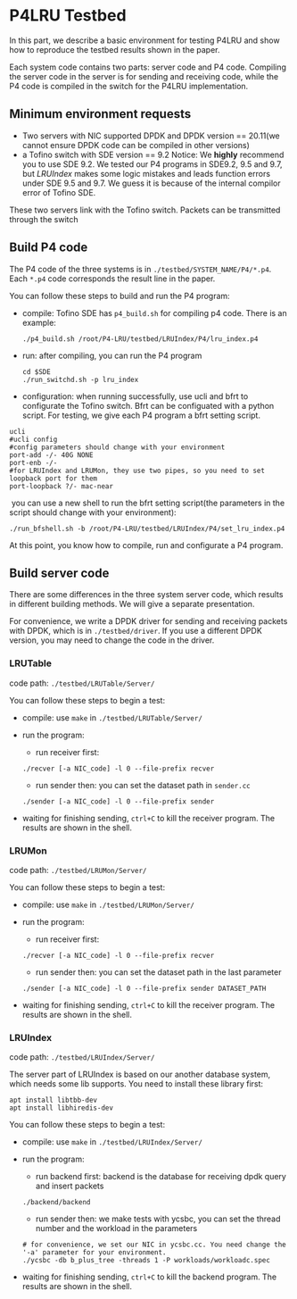 # P4LRU Testbed

In this part, we describe a basic environment for testing P4LRU and show how to reproduce the testbed results shown in the paper.

Each system code contains two parts: server code and P4 code. Compiling the server code in the server is for sending and receiving code, while the P4 code is compiled in the switch for the P4LRU implementation.



## Minimum environment requests

+ Two servers with NIC supported DPDK and DPDK version == 20.11(we cannot ensure DPDK code can be compiled in other versions)
+ a Tofino switch with SDE version == 9.2 
Notice: We **highly** recommend you to use SDE 9.2. We tested our P4 programs in SDE9.2, 9.5 and 9.7, but *LRUIndex* makes some logic mistakes and leads function errors under SDE 9.5 and 9.7. We guess it is because of the internal compilor error of Tofino SDE.

These two servers link with the Tofino switch. Packets can be transmitted through the switch



## Build P4 code

The P4 code of the three systems is in `./testbed/SYSTEM_NAME/P4/*.p4`. Each `*.p4` code corresponds the result line in the paper.

You can follow these steps to build and run the P4 program:

+ compile: Tofino SDE has `p4_build.sh` for compiling p4 code. There is an example:

  ```shell
  ./p4_build.sh /root/P4-LRU/testbed/LRUIndex/P4/lru_index.p4
  ```

+ run:  after compiling, you can run the P4 program

  ```shell
  cd $SDE
  ./run_switchd.sh -p lru_index
  ```

+ configuration: when running successfully, use ucli and bfrt to configurate the Tofino switch. Bfrt can be configuated with a python script. For testing, we give each P4 program a bfrt setting script.

```shell
ucli
#ucli config
#config parameters should change with your environment
port-add -/- 40G NONE
port-enb -/-
#for LRUIndex and LRUMon, they use two pipes, so you need to set loopback port for them
port-loopback ?/- mac-near
```

​	you can use a new shell to run the bfrt setting script(the parameters in the script should change with your environment):

```shell
./run_bfshell.sh -b /root/P4-LRU/testbed/LRUIndex/P4/set_lru_index.p4
```

At this point, you know how to compile, run and configurate a P4 program.



## Build server code

There are some differences in the three system server code, which results in different building methods. We will give a separate presentation.

For convenience, we write a DPDK driver for sending and receiving packets with DPDK, which is in `./testbed/driver`. If you use a different DPDK version, you may need to change the code in the driver.



### LRUTable

code path: `./testbed/LRUTable/Server/`

You can follow these steps to begin a test:

+ compile: use `make` in `./testbed/LRUTable/Server/`

+ run the program:

  + run receiver first: 

  ```shell
  ./recver [-a NIC_code] -l 0 --file-prefix recver
  ```

  + run sender then: you can set the dataset path in `sender.cc`

  ```shell
  ./sender [-a NIC_code] -l 0 --file-prefix sender
  ```

+ waiting for finishing sending, `ctrl+C` to kill the receiver program. The results are shown in the shell.



### LRUMon

code path: `./testbed/LRUMon/Server/`

You can follow these steps to begin a test:

+ compile: use `make` in `./testbed/LRUMon/Server/`

+ run the program:

  + run receiver first: 

  ```shell
  ./recver [-a NIC_code] -l 0 --file-prefix recver
  ```

  + run sender then: you can set the dataset path in the last parameter

  ```shell
  ./sender [-a NIC_code] -l 0 --file-prefix sender DATASET_PATH
  ```

+ waiting for finishing sending, `ctrl+C` to kill the receiver program. The results are shown in the shell.


### LRUIndex

code path: `./testbed/LRUIndex/Server/`

The server part of LRUIndex is based on our another database system, which needs some lib supports. You need to install these library first:
```shell
apt install libtbb-dev
apt install libhiredis-dev
```

You can follow these steps to begin a test:

+ compile: use `make` in `./testbed/LRUIndex/Server/`

+ run the program:

  + run backend first: backend is the database for receiving dpdk query and insert packets

  ```shell
  ./backend/backend
  ```

  + run sender then: we make tests with ycsbc, you can set the thread number and the workload in the parameters

  ```shell
  # for convenience, we set our NIC in ycsbc.cc. You need change the '-a' parameter for your environment.
  ./ycsbc -db b_plus_tree -threads 1 -P workloads/workloadc.spec
  ```

+ waiting for finishing sending, `ctrl+C` to kill the backend program. The results are shown in the shell.

